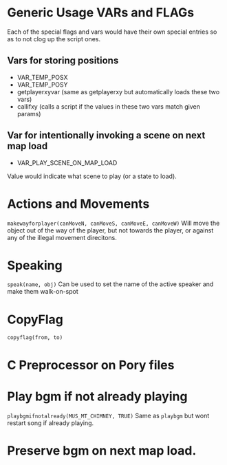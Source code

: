 # Generic Usage VARs and FLAGs

Each of the special flags and vars would have their own special entries so as to not clog up the script ones.

## Vars for storing positions
- VAR_TEMP_POSX
- VAR_TEMP_POSY
- getplayerxyvar (same as getplayerxy but automatically loads these two vars)
- callifxy (calls a script if the values in these two vars match given params)

## Var for intentionally invoking a scene on next map load
- VAR_PLAY_SCENE_ON_MAP_LOAD

Value would indicate what scene to play (or a state to load).

# Actions and Movements

`makewayforplayer(canMoveN, canMoveS, canMoveE, canMoveW)`
Will move the object out of the way of the player, but not towards the player, or against any of the illegal movement direcitons.

# Speaking

`speak(name, obj)`
Can be used to set the name of the active speaker and make them walk-on-spot

# CopyFlag

`copyflag(from, to)`

# C Preprocessor on Pory files

# Play bgm if not already playing

`playbgmifnotalready(MUS_MT_CHIMNEY, TRUE)`
Same as `playbgm` but wont restart song if already playing.

# Preserve bgm on next map load.